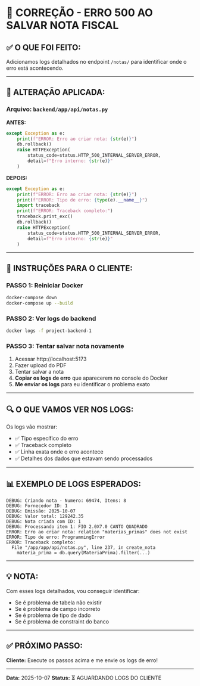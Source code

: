 # 🔧 CORREÇÃO - ERRO 500 AO SALVAR NOTA FISCAL

## ✅ O QUE FOI FEITO:

Adicionamos logs detalhados no endpoint `/notas/` para identificar onde o erro está acontecendo.

---

## 📝 ALTERAÇÃO APLICADA:

### **Arquivo: `backend/app/api/notas.py`**

**ANTES:**
```python
except Exception as e:
    print(f"ERROR: Erro ao criar nota: {str(e)}")
    db.rollback()
    raise HTTPException(
        status_code=status.HTTP_500_INTERNAL_SERVER_ERROR,
        detail=f"Erro interno: {str(e)}"
    )
```

**DEPOIS:**
```python
except Exception as e:
    print(f"ERROR: Erro ao criar nota: {str(e)}")
    print(f"ERROR: Tipo de erro: {type(e).__name__}")
    import traceback
    print(f"ERROR: Traceback completo:")
    traceback.print_exc()
    db.rollback()
    raise HTTPException(
        status_code=status.HTTP_500_INTERNAL_SERVER_ERROR,
        detail=f"Erro interno: {str(e)}"
    )
```

---

## 🚀 INSTRUÇÕES PARA O CLIENTE:

### **PASSO 1: Reiniciar Docker**
```bash
docker-compose down
docker-compose up --build
```

### **PASSO 2: Ver logs do backend**
```bash
docker logs -f project-backend-1
```

### **PASSO 3: Tentar salvar nota novamente**
1. Acessar http://localhost:5173
2. Fazer upload do PDF
3. Tentar salvar a nota
4. **Copiar os logs de erro** que aparecerem no console do Docker
5. **Me enviar os logs** para eu identificar o problema exato

---

## 🔍 O QUE VAMOS VER NOS LOGS:

Os logs vão mostrar:
- ✅ Tipo específico do erro
- ✅ Traceback completo
- ✅ Linha exata onde o erro acontece
- ✅ Detalhes dos dados que estavam sendo processados

---

## 📊 EXEMPLO DE LOGS ESPERADOS:

```
DEBUG: Criando nota - Numero: 69474, Itens: 8
DEBUG: Fornecedor ID: 1
DEBUG: Emissão: 2025-10-07
DEBUG: Valor total: 129242.35
DEBUG: Nota criada com ID: 1
DEBUG: Processando item 1: FIO 2.0X7.0 CANTO QUADRADO
ERROR: Erro ao criar nota: relation "materias_primas" does not exist
ERROR: Tipo de erro: ProgrammingError
ERROR: Traceback completo:
  File "/app/app/api/notas.py", line 237, in create_nota
    materia_prima = db.query(MateriaPrima).filter(...)
```

---

## 💡 NOTA:

Com esses logs detalhados, vou conseguir identificar:
- Se é problema de tabela não existir
- Se é problema de campo incorreto
- Se é problema de tipo de dado
- Se é problema de constraint do banco

---

## ✅ PRÓXIMO PASSO:

**Cliente:** Execute os passos acima e me envie os logs de erro!

---

**Data:** 2025-10-07
**Status:** ⏳ AGUARDANDO LOGS DO CLIENTE

